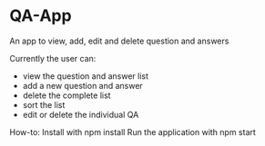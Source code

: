 # QA-App
An app to view, add, edit and delete question and answers

Currently the user can:
- view the question and answer list
- add a new question and answer
- delete the complete list 
- sort the list
- edit or delete the individual QA

How-to:
Install with npm install
Run the application with npm start
